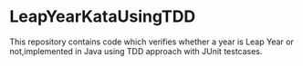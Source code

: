 # LeapYearKataUsingTDD
This repository contains code which verifies whether a year is Leap Year or not,implemented in Java using TDD approach with JUnit testcases.
